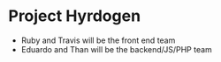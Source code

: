 # Project Hyrdogen 

* Ruby and Travis will be the front end team
* Eduardo and Than will be the backend/JS/PHP team
